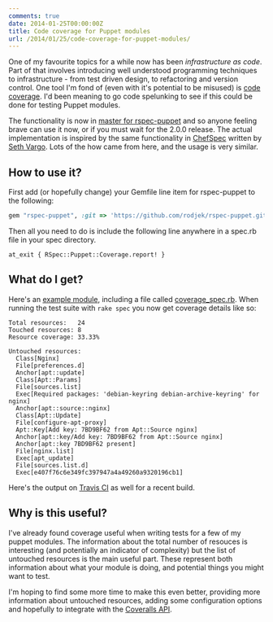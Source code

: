 ```yaml
---
comments: true
date: 2014-01-25T00:00:00Z
title: Code coverage for Puppet modules
url: /2014/01/25/code-coverage-for-puppet-modules/
---
```


One of my favourite topics for a while now has been *infrastructure as
code*. Part of that involves introducing well understood programming
techniques to infrastructure - from test driven design, to refactoring
and version control. One tool I'm fond of (even with it's potential to
be misused) is [code coverage](http://en.wikipedia.org/wiki/Code_coverage). I'd been meaning
to go code spelunking to see if this could be done for testing Puppet
modules. 

The functionality is now in [master for rspec-puppet](https://github.com/rodjek/rspec-puppet#producing-coverage-reports)
and so anyone feeling brave can use it now, or if you must wait for the
2.0.0 release. The actual implementation is inspired by the same functionality in
[ChefSpec](https://github.com/sethvargo/chefspec#reporting)
written by [Seth Vargo](https://sethvargo.com/). Lots of the how came
from here, and the usage is very similar.

## How to use it?

First add (or hopefully change) your Gemfile line item for rspec-puppet
to the following:

```ruby
gem "rspec-puppet", :git => 'https://github.com/rodjek/rspec-puppet.git'
```

Then all you need to do is include the following line anywhere in a
spec.rb file in your spec directory.

```puppet
at_exit { RSpec::Puppet::Coverage.report! }
```

## What do I get?

Here's an [example module](https://github.com/garethr/garethr-nginx),
including a file called
[coverage_spec.rb](https://github.com/garethr/garethr-nginx/blob/master/spec/classes/coverage_spec.rb).
When running the test suite with `rake spec` you now get coverage
details like so:


    Total resources:   24
    Touched resources: 8
    Resource coverage: 33.33%

    Untouched resources:
      Class[Nginx]
      File[preferences.d]
      Anchor[apt::update]
      Class[Apt::Params]
      File[sources.list]
      Exec[Required packages: 'debian-keyring debian-archive-keyring' for nginx]
      Anchor[apt::source::nginx]
      Class[Apt::Update]
      File[configure-apt-proxy]
      Apt::Key[Add key: 7BD9BF62 from Apt::Source nginx]
      Anchor[apt::key/Add key: 7BD9BF62 from Apt::Source nginx]
      Anchor[apt::key 7BD9BF62 present]
      File[nginx.list]
      Exec[apt_update]
      File[sources.list.d]
      Exec[e407f76c6e349fc397947a4a49260a9320196cb1]


Here's the output on [Travis CI](https://travis-ci.org/garethr/garethr-nginx/jobs/17597307#L105) as
well for a recent build.

## Why is this useful?

I've already found coverage useful when writing tests for a few of my
puppet modules. The information about the total number of resouces is
interesting (and potentially an indicator of complexity) but the list of
untouched resources is the main useful part. These represent both
information about what your module is doing, and potential things you
might want to test.

I'm hoping to find some more time to make this even better, providing
more information about untouched resources, adding some configuration
options and hopefully to integrate with the [Coveralls API](https://coveralls.io/docs/api).
